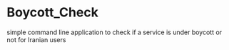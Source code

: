 # Boycott_Check
simple command line application to check if a service is under boycott or not for Iranian users
